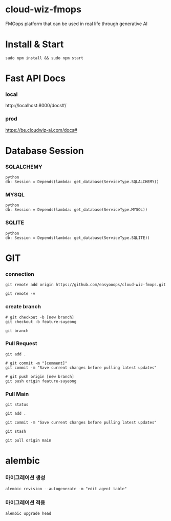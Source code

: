 # cloud-wiz-fmops
FMOops platform that can be used in real life through generative AI

# Install & Start
```
sudo npm install && sudo npm start
```
# Fast API Docs
### local
http://localhost:8000/docs#/

### prod
https://be.cloudwiz-ai.com/docs#

# Database Session
### SQLALCHEMY
```
python
db: Session = Depends(lambda: get_database(ServiceType.SQLALCHEMY))
```
### MYSQL
```
python
db: Session = Depends(lambda: get_database(ServiceType.MYSQL))
```
### SQLITE
```
python
db: Session = Depends(lambda: get_database(ServiceType.SQLITE))
```

# GIT
### connection
```
git remote add origin https://github.com/easyooops/cloud-wiz-fmops.git

git remote -v
```
### create branch
```
# git checkout -b [new branch]
git checkout -b feature-suyeong

git branch
```
### Pull Request
```
git add .

# git commit -m "[comment]"
git commit -m "Save current changes before pulling latest updates"

# git push origin [new branch]
git push origin feature-suyeong
```
### Pull Main
```
git status

git add .

git commit -m "Save current changes before pulling latest updates"

git stash

git pull origin main

```

# alembic

### 마이그레이션 생성
```
alembic revision --autogenerate -m "edit agent table"
```

### 마이그레이션 적용
```
alembic upgrade head
```